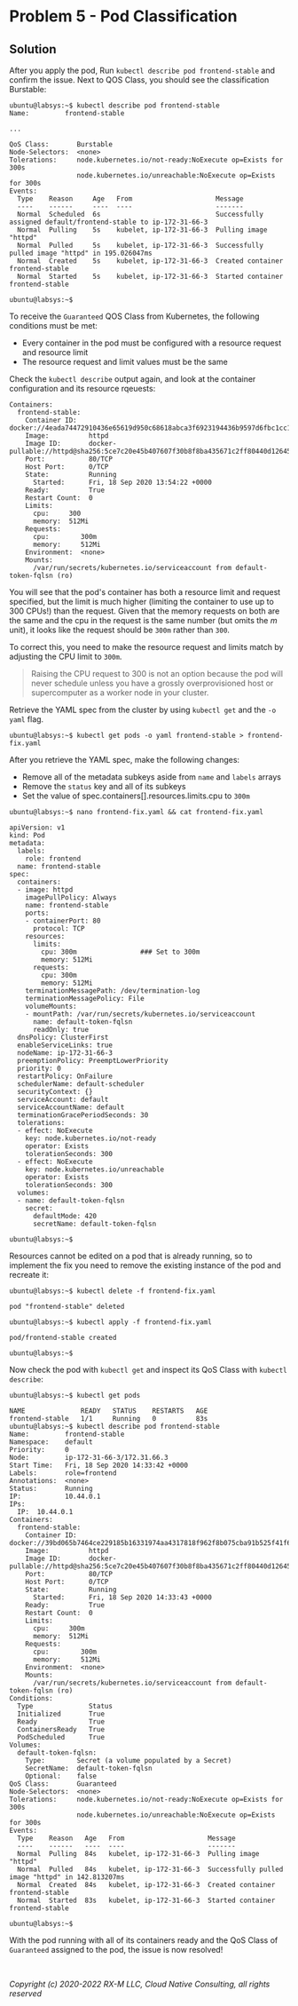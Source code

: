 # Problem 5 - Pod Classification


## Solution

After you apply the pod, Run `kubectl describe pod frontend-stable` and confirm the issue. Next to QOS Class, you should see the classification Burstable:

```
ubuntu@labsys:~$ kubectl describe pod frontend-stable
Name:         frontend-stable

...

QoS Class:       Burstable
Node-Selectors:  <none>
Tolerations:     node.kubernetes.io/not-ready:NoExecute op=Exists for 300s
                 node.kubernetes.io/unreachable:NoExecute op=Exists for 300s
Events:
  Type    Reason     Age   From                     Message
  ----    ------     ----  ----                     -------
  Normal  Scheduled  6s                             Successfully assigned default/frontend-stable to ip-172-31-66-3
  Normal  Pulling    5s    kubelet, ip-172-31-66-3  Pulling image "httpd"
  Normal  Pulled     5s    kubelet, ip-172-31-66-3  Successfully pulled image "httpd" in 195.026047ms
  Normal  Created    5s    kubelet, ip-172-31-66-3  Created container frontend-stable
  Normal  Started    5s    kubelet, ip-172-31-66-3  Started container frontend-stable

ubuntu@labsys:~$
```

To receive the `Guaranteed` QOS Class from Kubernetes, the following conditions must be met:

- Every container in the pod must be configured with a resource request and resource limit
- The resource request and limit values must be the same

Check the `kubectl describe` output again, and look at the container configuration and its resource rqeuests:

```
Containers:
  frontend-stable:
    Container ID:   docker://4eada74472910436e65619d950c68618abca3f6923194436b9597d6fbc1cc1a6
    Image:          httpd
    Image ID:       docker-pullable://httpd@sha256:5ce7c20e45b407607f30b8f8ba435671c2ff80440d12645527be670eb8ce1961
    Port:           80/TCP
    Host Port:      0/TCP
    State:          Running
      Started:      Fri, 18 Sep 2020 13:54:22 +0000
    Ready:          True
    Restart Count:  0
    Limits:
      cpu:     300
      memory:  512Mi
    Requests:
      cpu:        300m
      memory:     512Mi
    Environment:  <none>
    Mounts:
      /var/run/secrets/kubernetes.io/serviceaccount from default-token-fqlsn (ro)
```

You will see that the pod's container has both a resource limit and request specified, but the limit is much higher
(limiting the container to use up to 300 CPUs!) than the request. Given that the memory requests on both are the same
and the cpu in the request is the same number (but omits the _m_ unit), it looks like the request should be `300m`
rather than `300`.

To correct this, you need to make the resource request and limits match by adjusting the CPU limit to `300m`.

> Raising the CPU request to 300 is not an option because the pod will never schedule unless you have a grossly
> overprovisioned host or supercomputer as a worker node in your cluster.

Retrieve the YAML spec from the cluster by using `kubectl get` and the `-o yaml` flag.

```
ubuntu@labsys:~$ kubectl get pods -o yaml frontend-stable > frontend-fix.yaml
```

After you retrieve the YAML spec, make the following changes:

- Remove all of the metadata subkeys aside from `name` and `labels` arrays
- Remove the `status` key and all of its subkeys
- Set the value of spec.containers[].resources.limits.cpu to `300m`

```
ubuntu@labsys:~$ nano frontend-fix.yaml && cat frontend-fix.yaml

apiVersion: v1
kind: Pod
metadata:
  labels:
    role: frontend
  name: frontend-stable
spec:
  containers:
  - image: httpd
    imagePullPolicy: Always
    name: frontend-stable
    ports:
    - containerPort: 80
      protocol: TCP
    resources:
      limits:
        cpu: 300m                ### Set to 300m
        memory: 512Mi
      requests:
        cpu: 300m
        memory: 512Mi
    terminationMessagePath: /dev/termination-log
    terminationMessagePolicy: File
    volumeMounts:
    - mountPath: /var/run/secrets/kubernetes.io/serviceaccount
      name: default-token-fqlsn
      readOnly: true
  dnsPolicy: ClusterFirst
  enableServiceLinks: true
  nodeName: ip-172-31-66-3
  preemptionPolicy: PreemptLowerPriority
  priority: 0
  restartPolicy: OnFailure
  schedulerName: default-scheduler
  securityContext: {}
  serviceAccount: default
  serviceAccountName: default
  terminationGracePeriodSeconds: 30
  tolerations:
  - effect: NoExecute
    key: node.kubernetes.io/not-ready
    operator: Exists
    tolerationSeconds: 300
  - effect: NoExecute
    key: node.kubernetes.io/unreachable
    operator: Exists
    tolerationSeconds: 300
  volumes:
  - name: default-token-fqlsn
    secret:
      defaultMode: 420
      secretName: default-token-fqlsn

ubuntu@labsys:~$
```

Resources cannot be edited on a pod that is already running, so to implement the fix you need to remove the existing instance of the pod and recreate it:

```
ubuntu@labsys:~$ kubectl delete -f frontend-fix.yaml

pod "frontend-stable" deleted

ubuntu@labsys:~$ kubectl apply -f frontend-fix.yaml

pod/frontend-stable created

ubuntu@labsys:~$
```

Now check the pod with `kubectl get` and inspect its QoS Class with `kubectl describe`:

```
ubuntu@labsys:~$ kubectl get pods

NAME              READY   STATUS    RESTARTS   AGE
frontend-stable   1/1     Running   0          83s
ubuntu@labsys:~$ kubectl describe pod frontend-stable
Name:         frontend-stable
Namespace:    default
Priority:     0
Node:         ip-172-31-66-3/172.31.66.3
Start Time:   Fri, 18 Sep 2020 14:33:42 +0000
Labels:       role=frontend
Annotations:  <none>
Status:       Running
IP:           10.44.0.1
IPs:
  IP:  10.44.0.1
Containers:
  frontend-stable:
    Container ID:   docker://39bd065b7464ce229185b16331974aa4317818f962f8b075cba91b525f41f625
    Image:          httpd
    Image ID:       docker-pullable://httpd@sha256:5ce7c20e45b407607f30b8f8ba435671c2ff80440d12645527be670eb8ce1961
    Port:           80/TCP
    Host Port:      0/TCP
    State:          Running
      Started:      Fri, 18 Sep 2020 14:33:43 +0000
    Ready:          True
    Restart Count:  0
    Limits:
      cpu:     300m
      memory:  512Mi
    Requests:
      cpu:        300m
      memory:     512Mi
    Environment:  <none>
    Mounts:
      /var/run/secrets/kubernetes.io/serviceaccount from default-token-fqlsn (ro)
Conditions:
  Type              Status
  Initialized       True
  Ready             True
  ContainersReady   True
  PodScheduled      True
Volumes:
  default-token-fqlsn:
    Type:        Secret (a volume populated by a Secret)
    SecretName:  default-token-fqlsn
    Optional:    false
QoS Class:       Guaranteed
Node-Selectors:  <none>
Tolerations:     node.kubernetes.io/not-ready:NoExecute op=Exists for 300s
                 node.kubernetes.io/unreachable:NoExecute op=Exists for 300s
Events:
  Type    Reason   Age   From                     Message
  ----    ------   ----  ----                     -------
  Normal  Pulling  84s   kubelet, ip-172-31-66-3  Pulling image "httpd"
  Normal  Pulled   84s   kubelet, ip-172-31-66-3  Successfully pulled image "httpd" in 142.813207ms
  Normal  Created  84s   kubelet, ip-172-31-66-3  Created container frontend-stable
  Normal  Started  83s   kubelet, ip-172-31-66-3  Started container frontend-stable

ubuntu@labsys:~$
```

With the pod running with all of its containers ready and the QoS Class of `Guaranteed` assigned to the pod, the issue
is now resolved!


<br>

_Copyright (c) 2020-2022 RX-M LLC, Cloud Native Consulting, all rights reserved_

[RX-M LLC]: https://rx-m.io/rxm-cnc.svg "RX-M LLC"
